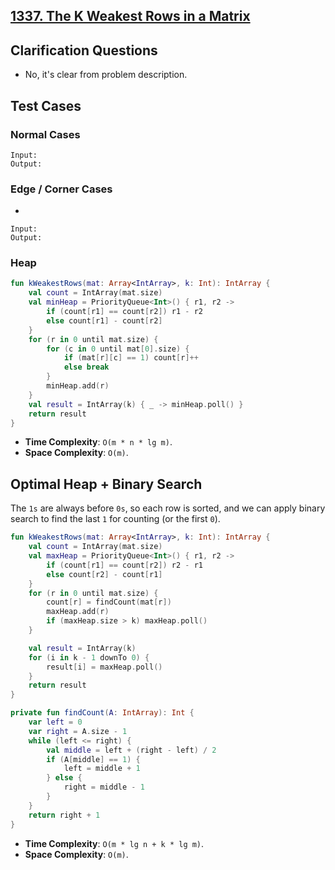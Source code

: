 ## [1337. The K Weakest Rows in a Matrix](https://leetcode.com/problems/the-k-weakest-rows-in-a-matrix)

## Clarification Questions
* No, it's clear from problem description.
 
## Test Cases
### Normal Cases
```
Input: 
Output: 
```
### Edge / Corner Cases
* 
```
Input: 
Output: 
```

### Heap
```kotlin
fun kWeakestRows(mat: Array<IntArray>, k: Int): IntArray {
    val count = IntArray(mat.size)
    val minHeap = PriorityQueue<Int>() { r1, r2 -> 
        if (count[r1] == count[r2]) r1 - r2
        else count[r1] - count[r2]
    }
    for (r in 0 until mat.size) {
        for (c in 0 until mat[0].size) {
            if (mat[r][c] == 1) count[r]++
            else break
        }
        minHeap.add(r)
    }
    val result = IntArray(k) { _ -> minHeap.poll() }
    return result
}
```

* **Time Complexity**: `O(m * n * lg m)`.
* **Space Complexity**: `O(m)`.

## Optimal Heap + Binary Search
The `1s` are always before `0s`, so each row is sorted, and we can apply binary search to find the last `1` for counting (or the first `0`).

```kotlin
fun kWeakestRows(mat: Array<IntArray>, k: Int): IntArray {
    val count = IntArray(mat.size)
    val maxHeap = PriorityQueue<Int>() { r1, r2 -> 
        if (count[r1] == count[r2]) r2 - r1
        else count[r2] - count[r1]
    }
    for (r in 0 until mat.size) {
        count[r] = findCount(mat[r])
        maxHeap.add(r)
        if (maxHeap.size > k) maxHeap.poll()
    }

    val result = IntArray(k)
    for (i in k - 1 downTo 0) {
        result[i] = maxHeap.poll()
    }
    return result
}

private fun findCount(A: IntArray): Int {
    var left = 0
    var right = A.size - 1
    while (left <= right) {
        val middle = left + (right - left) / 2
        if (A[middle] == 1) {
            left = middle + 1
        } else {
            right = middle - 1
        }
    }
    return right + 1
}
```

* **Time Complexity**: `O(m * lg n + k * lg m)`.
* **Space Complexity**: `O(m)`.